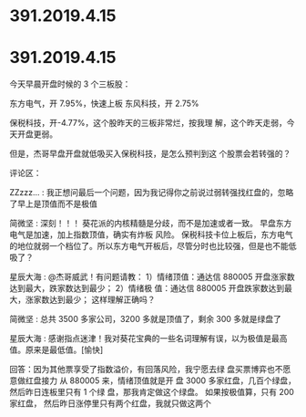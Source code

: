 # 391.2019.4.15

# 391.2019.4.15

今天早晨开盘时候的 3 个三板股：

东方电气，开 7.95%，快速上板 东风科技，开 2.75%

保税科技，开-4.77%，这个股昨天的三板非常烂，按我理 解，这个昨天走弱，今天开盘更弱。

但是，杰哥早盘开盘就低吸买入保税科技，是怎么预判到这 个股票会若转强的？

评论区：

ZZzzz... : 我正想问最后一个问题，因为我记得你之前说过弱转强找红盘的，忽略了早上是顶值而不是极值

简微坚 : 深刻！！！ 葵花派的内核精髓是分歧，而不是加速或者一致。 早盘东方电气是加速，加上指数顶值，确实有炸板 风险。 保税科技卡位上板后，东方电气的地位就弱一个档位了。所以东方电气开板后，尽管分时也比较强，但是也不能低 吸了？

星辰大海 : @杰哥威武！有问题请教： 1）情绪顶值：通达信 880005 开盘涨家数达到最大，跌家数达到最少； 2）情绪极 值：通达信 880005 开盘跌家数达到最大，涨家数达到最少； 这样理解正确吗？

简微坚 : 总共 3500 多家公司，3200 多就是顶值了，剩余 300 多就是绿盘了

星辰大海 : 感谢指点迷津！我对葵花宝典的一些名词理解有误，以为极值是最高值。原来是最低值。[愉快]

回答：因为其他票享受了指数溢价，有回落风险，我宁愿去绿 盘买票博弈也不愿意做红盘接力 从 880005 来，情绪顶值就是开 盘 3000 多家红盘，几百个绿盘，然后昨日连板里只有 1 个绿 盘，那我肯定做这个绿盘。 如果按极值算，只有 200 家红盘， 然后昨日涨停里只有两个红盘，我就只做这两个